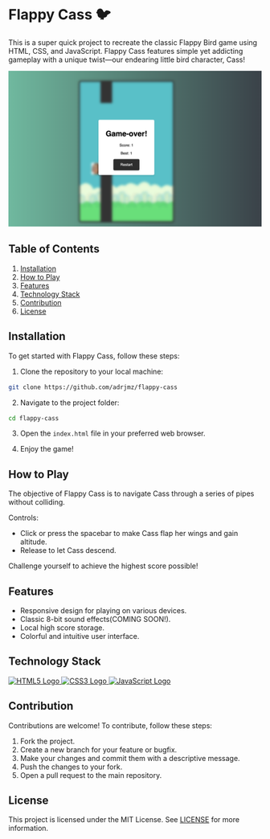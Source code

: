 # Flappy Cass 🐦

This is a super quick project to recreate the classic Flappy Bird game using
HTML, CSS, and JavaScript. Flappy Cass features simple yet addicting gameplay
with a unique twist—our endearing little bird character, Cass!

![Flappy Cass Game Preview](./assets/flappy-cass-preview.png)

## Table of Contents

1. [Installation](#installation)
2. [How to Play](#how-to-play)
3. [Features](#features)
4. [Technology Stack](#technology-stack)
5. [Contribution](#contribution)
6. [License](#license)

## Installation

To get started with Flappy Cass, follow these steps:

1. Clone the repository to your local machine:

```bash
git clone https://github.com/adrjmz/flappy-cass
```

2. Navigate to the project folder:

```bash
cd flappy-cass
```

3. Open the `index.html` file in your preferred web browser.

4. Enjoy the game!

## How to Play

The objective of Flappy Cass is to navigate Cass through a series of pipes
without colliding.

Controls:

- Click or press the spacebar to make Cass flap her wings and gain altitude.
- Release to let Cass descend.

Challenge yourself to achieve the highest score possible!

## Features

- Responsive design for playing on various devices.
- Classic 8-bit sound effects(COMING SOON!).
- Local high score storage.
- Colorful and intuitive user interface.

## Technology Stack

<p align="left">
  <a href="https://developer.mozilla.org/en-US/docs/Web/Guide/HTML/HTML5">
    <img src="https://upload.wikimedia.org/wikipedia/commons/thumb/6/61/HTML5_logo_and_wordmark.svg/120px-HTML5_logo_and_wordmark.svg.png" alt="HTML5 Logo" height="50px" width="50px">
  </a>
  <a href="https://developer.mozilla.org/en-US/docs/Web/CSS">
    <img src="https://upload.wikimedia.org/wikipedia/commons/thumb/d/d5/CSS3_logo_and_wordmark.svg/120px-CSS3_logo_and_wordmark.svg.png" alt="CSS3 Logo" height="50px" width="50px">
  </a>
  <a href="https://developer.mozilla.org/en-US/docs/Web/JavaScript">
    <img src="https://upload.wikimedia.org/wikipedia/commons/thumb/9/99/Unofficial_JavaScript_logo_2.svg/120px-Unofficial_JavaScript_logo_2.svg.png" alt="JavaScript Logo" height="50px" width="50px">
  </a>
</p>

## Contribution

Contributions are welcome! To contribute, follow these steps:

1. Fork the project.
2. Create a new branch for your feature or bugfix.
3. Make your changes and commit them with a descriptive message.
4. Push the changes to your fork.
5. Open a pull request to the main repository.

## License

This project is licensed under the MIT License. See [LICENSE](./LICENSE) for
more information.
